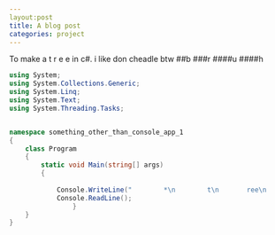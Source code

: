 ```yaml
---
layout:post
title: A blog post
categories: project
---
```

To make a t r e e in c#. i like don cheadle btw 
##b
###r
####u
####h

```csharp
using System;
using System.Collections.Generic;
using System.Linq;
using System.Text;
using System.Threading.Tasks;


namespace something_other_than_console_app_1
{
    class Program
    {
        static void Main(string[] args)
        {
            
            Console.WriteLine("        *\n        t\n       ree\n      treet\n     reetree\n       | |\n       | |\n       ---\n");
            Console.ReadLine();
                }
    }
}

